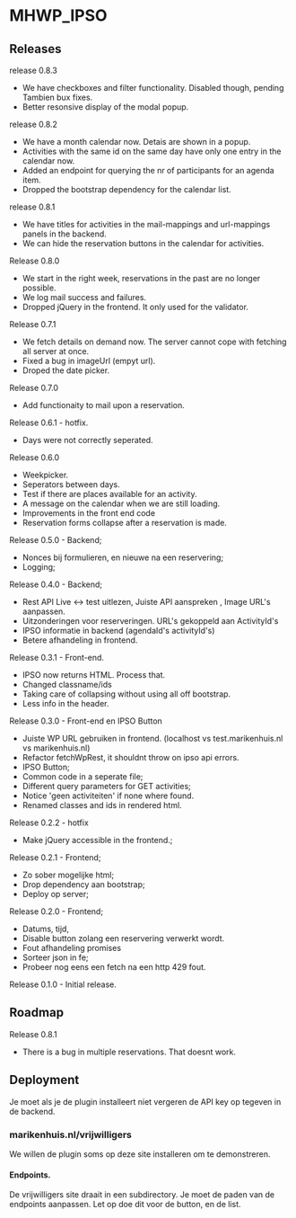 # MHWP\_IPSO

## Releases
release 0.8.3
- We have checkboxes and filter functionality. Disabled though, pending Tambien bux fixes.
- Better resonsive display of the modal popup.

release 0.8.2
- We have a month calendar now. Detais are shown in a popup.
- Activities with the same id on the same day have only one entry in the calendar now.
- Added an endpoint for querying the nr of participants for an agenda item.
- Dropped the bootstrap dependency for the calendar list.

release 0.8.1
- We have titles for activities in the mail-mappings and url-mappings panels in the backend.
- We can hide the reservation buttons in the calendar for activities.

Release 0.8.0 
- We start in the right week, reservations in the past are no longer possible.
- We log mail success and failures.
- Dropped jQuery in the frontend. It only used for the validator.

Release 0.7.1 
- We fetch details on demand now. The server cannot cope with fetching all server at once.
- Fixed a bug in imageUrl (empyt url).
- Droped the date picker.

Release 0.7.0 
- Add functionaity to mail upon a reservation.

Release 0.6.1 - hotfix.
- Days were not correctly seperated.

Release 0.6.0
- Weekpicker.
- Seperators between days.
- Test if there are places available for an activity.
- A message on the calendar when we are still loading.
- Improvements in the front end code
- Reservation forms collapse after a reservation is made.

Release 0.5.0 - Backend;
- Nonces bij formulieren, en nieuwe na een reservering;
- Logging; 

Release 0.4.0 - Backend;
- Rest API Live <-> test uitlezen, Juiste API aanspreken , Image URL's aanpassen.
- Uitzonderingen voor reserveringen. URL's gekoppeld aan ActivityId's
- IPSO informatie in backend (agendaId's activityId's)
- Betere afhandeling in frontend.

Release 0.3.1 - Front-end.
- IPSO now returns HTML. Process that.
- Changed classname/ids
- Taking care of collapsing without using all off bootstrap.
- Less info in the header.

Release 0.3.0 - Front-end en IPSO Button
- Juiste WP URL gebruiken in frontend. (localhost vs test.marikenhuis.nl vs marikenhuis.nl)
- Refactor fetchWpRest, it shouldnt throw on ipso api errors.
- IPSO Button;
- Common code in a seperate file;
- Different query parameters for GET activities;
- Notice 'geen activiteiten' if none where found.
- Renamed classes and ids in rendered html.

Release 0.2.2 - hotfix
- Make jQuery accessible in the frontend.;

Release 0.2.1 - Frontend;
- Zo sober mogelijke html;
- Drop dependency aan bootstrap;
- Deploy op server;

Release 0.2.0 - Frontend; 
- Datums, tijd, 
- Disable button zolang een reservering verwerkt wordt.
- Fout afhandeling promises
- Sorteer json in fe; 
- Probeer nog eens een fetch na een http 429 fout.

Release 0.1.0  - Initial release.

## Roadmap

Release 0.8.1 
- There is a bug in multiple reservations. That doesnt work.

## Deployment

Je moet als je de plugin installeert niet vergeren de API key op tegeven in de backend.

### marikenhuis.nl/vrijwilligers

We willen de plugin soms op deze site installeren om te demonstreren.

#### Endpoints.
De vrijwilligers site draait in een subdirectory. Je moet de paden van de endpoints aanpassen.
Let op doe dit voor de button, en de list.

